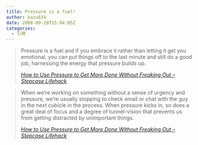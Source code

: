 ```yaml
---
title: Pressure is a fuel!
author: kazu634
date: 2008-09-28T15:04:05Z
categories:
  - 引用
---
```

<div class="section">
<blockquote title="How to Use Pressure to Get More Done Without Freaking Out - Stepcase Lifehack" cite="http://www.lifehack.org/articles/productivity/how-to-use-pressure-to-get-more-done-without-freaking-out.html">
<p>
      Pressure is a fuel and if you embrace it rather than letting it get you emotional, you can put things off to the last minute and still do a good job, harnessing the energy that pressure builds up.
</p>

<p>
<cite><a href="http://www.lifehack.org/articles/productivity/how-to-use-pressure-to-get-more-done-without-freaking-out.html" onclick="__gaTracker('send', 'event', 'outbound-article', 'http://www.lifehack.org/articles/productivity/how-to-use-pressure-to-get-more-done-without-freaking-out.html', 'How to Use Pressure to Get More Done Without Freaking Out &#8211; Stepcase Lifehack');" target="_blank">How to Use Pressure to Get More Done Without Freaking Out &#8211; Stepcase Lifehack</a></cite>
</p>
</blockquote>

<blockquote title="How to Use Pressure to Get More Done Without Freaking Out - Stepcase Lifehack" cite="http://www.lifehack.org/articles/productivity/how-to-use-pressure-to-get-more-done-without-freaking-out.html">
<p>
      When we’re working on something without a sense of urgency and pressure, we’re usually stopping to check email or chat with the guy in the next cubicle in the process. When pressure kicks in, so does a great deal of focus and a degree of tunnel-vision that prevents us from getting distracted by unimportant things.
</p>

<p>
<cite><a href="http://www.lifehack.org/articles/productivity/how-to-use-pressure-to-get-more-done-without-freaking-out.html" onclick="__gaTracker('send', 'event', 'outbound-article', 'http://www.lifehack.org/articles/productivity/how-to-use-pressure-to-get-more-done-without-freaking-out.html', 'How to Use Pressure to Get More Done Without Freaking Out &#8211; Stepcase Lifehack');" target="_blank">How to Use Pressure to Get More Done Without Freaking Out &#8211; Stepcase Lifehack</a></cite>
</p>
</blockquote>
</div>
